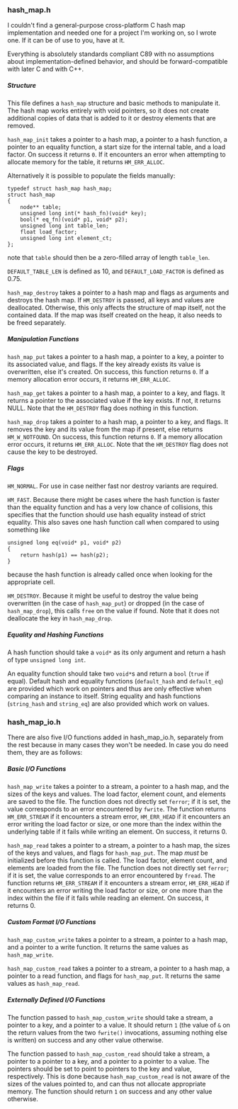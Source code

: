 ### hash\_map.h

I couldn't find a general-purpose cross-platform C hash map implementation and needed one for a project I'm working on, so I wrote one. If it can be of use to you, have at it.

Everything is absolutely standards compliant C89 with no assumptions about implementation-defined behavior, and should be forward-compatible with later C and with C++.

##### Structure

This file defines a `hash_map` structure and basic methods to manipulate it. The hash map works entirely with void pointers, so it does not create additional copies of data that is added to it or destroy elements that are removed.

`hash_map_init` takes a pointer to a hash map, a pointer to a hash function, a pointer to an equality function, a start size for the internal table, and a load factor. On success it returns `0`. If it encounters an error when attempting to allocate memory for the table, it returns `HM_ERR_ALLOC`.

Alternatively it is possible to populate the fields manually:

	typedef struct hash_map hash_map;
	struct hash_map
	{
		node** table;
		unsigned long int(* hash_fn)(void* key);
		bool(* eq_fn)(void* p1, void* p2);
		unsigned long int table_len;
		float load_factor;
		unsigned long int element_ct;
	};

note that `table` should then be a zero-filled array of length `table_len`.

`DEFAULT_TABLE_LEN` is defined as 10, and `DEFAULT_LOAD_FACTOR` is defined as 0.75.

`hash_map_destroy` takes a pointer to a hash map and flags as arguments and destroys the hash map. If `HM_DESTROY` is passed, all keys and values are deallocated. Otherwise, this only affects the structure of map itself, not the contained data. If the map was itself created on the heap, it also needs to be freed separately.

##### Manipulation Functions

`hash_map_put` takes a pointer to a hash map, a pointer to a key, a pointer to its associated value, and flags. If the key already exists its value is overwritten, else it's created. On success, this function returns `0`. If a memory allocation error occurs, it returns `HM_ERR_ALLOC`.

`hash_map_get` takes a pointer to a hash map, a pointer to a key, and flags. It returns a pointer to the associated value if the key exists. If not, it returns NULL. Note that the `HM_DESTROY` flag does nothing in this function.

`hash_map_drop` takes a pointer to a hash map, a pointer to a key, and flags. It removes the key and its value from the map if present, else returns `HM_W_NOTFOUND`. On success, this function returns `0`. If a memory allocation error occurs, it returns `HM_ERR_ALLOC`. Note that the `HM_DESTROY` flag does not cause the key to be destroyed.

##### Flags

`HM_NORMAL`. For use in case neither fast nor destroy variants are required.

`HM_FAST`. Because there might be cases where the hash function is faster than the equality function and has a very low chance of collisions, this specifies that the function should use hash equality instead of strict equality. This also saves one hash function call when compared to using something like

	unsigned long eq(void* p1, void* p2)
	{
		return hash(p1) == hash(p2);
	}

because the hash function is already called once when looking for the appropriate cell.

`HM_DESTROY`. Because it might be useful to destroy the value being overwritten (in the case of `hash_map_put`) or dropped (in the case of `hash_map_drop`), this calls `free` on the value if found. Note that it does not deallocate the key in `hash_map_drop`.

##### Equality and Hashing Functions

A hash function should take a `void*` as its only argument and return a hash of type `unsigned long int`.

An equality function should take two `void*`s and return a `bool` (`true` if equal). Default hash and equality functions (`default_hash` and `default_eq`) are provided which work on pointers and thus are only effective when comparing an instance to itself. String equality and hash functions (`string_hash` and `string_eq`) are also provided which work on values.

### hash\_map\_io.h

There are also five I/O functions added in hash\_map\_io.h, separately from the rest because in many cases they won't be needed. In case you do need them, they are as follows:

##### Basic I/O Functions

`hash_map_write` takes a pointer to a stream, a pointer to a hash map, and the sizes of the keys and values. The load factor, element count, and elements are saved to the file. The function does not directly set `ferror`; if it is set, the value corresponds to an error encountered by `fwrite`. The function returns `HM_ERR_STREAM` if it encounters a stream error, `HM_ERR_HEAD` if it encounters an error writing the load factor or size, or one more than the index within the underlying table if it fails while writing an element. On success, it returns 0.

`hash_map_read` takes a pointer to a stream, a pointer to a hash map, the sizes of the keys and values, and flags for `hash_map_put`. The map *must* be initialized before this function is called. The load factor, element count, and elements are loaded from the file. The function does not directly set `ferror`; if it is set, the value corresponds to an error encountered by `fread`. The function returns `HM_ERR_STREAM` if it encounters a stream error, `HM_ERR_HEAD` if it encounters an error writing the load factor or size, or one more than the index within the file if it fails while reading an element. On success, it returns 0.

##### Custom Format I/O Functions

`hash_map_custom_write` takes a pointer to a stream, a pointer to a hash map, and a pointer to a write function. It returns the same values as `hash_map_write`.

`hash_map_custom_read` takes a pointer to a stream, a pointer to a hash map, a pointer to a read function, and flags for `hash_map_put`. It returns the same values as `hash_map_read`.

##### Externally Defined I/O Functions

The function passed to `hash_map_custom_write` should take a stream, a pointer to a key, and a pointer to a value. It should return `1` (the value of `&` on the return values from the two `fwrite()` invocations, assuming nothing else is written) on success and any other value otherwise.

The function passed to `hash_map_custom_read` should take a stream, a pointer to a pointer to a key, and a pointer to a pointer to a value. The pointers should be set to point to pointers to the key and value, respectively. This is done because `hash_map_custom_read` is not aware of the sizes of the values pointed to, and can thus not allocate appropriate memory. The function should return `1` on success and any other value otherwise.
